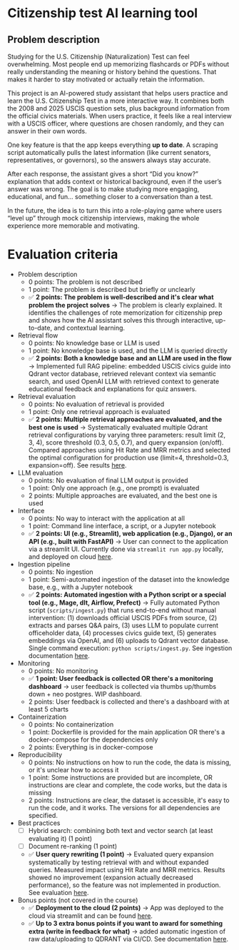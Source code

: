 # Citizenship test AI learning tool

## Problem description

Studying for the U.S. Citizenship (Naturalization) Test can feel overwhelming. Most people end up memorizing flashcards or PDFs without really understanding the meaning or history behind the questions. That makes it harder to stay motivated or actually retain the information.

This project is an AI-powered study assistant that helps users practice and learn the U.S. Citizenship Test in a more interactive way. It combines both the 2008 and 2025 USCIS question sets, plus background information from the official civics materials. When users practice, it feels like a real interview with a USCIS officer, where questions are chosen randomly, and they can answer in their own words.

One key feature is that the app keeps everything **up to date**. A scraping script automatically pulls the latest information (like current senators, representatives, or governors), so the answers always stay accurate.

After each response, the assistant gives a short “Did you know?” explanation that adds context or historical background, even if the user’s answer was wrong. The goal is to make studying more engaging, educational, and fun... something closer to a conversation than a test.

In the future, the idea is to turn this into a role-playing game where users “level up” through mock citizenship interviews, making the whole experience more memorable and motivating.

# Evaluation criteria

- Problem description
  - 0 points: The problem is not described
  - 1 point: The problem is described but briefly or unclearly
  - ✅ **2 points: The problem is well-described and it's clear what problem the project solves** &rarr; The problem is clearly explained. It identifies the challenges of rote memorization for citizenship prep and shows how the AI assistant solves this through interactive, up-to-date, and contextual learning.
- Retrieval flow
  - 0 points: No knowledge base or LLM is used
  - 1 point: No knowledge base is used, and the LLM is queried directly
  - ✅ **2 points: Both a knowledge base and an LLM are used in the flow** &rarr; Implemented full RAG pipeline: embedded USCIS civics guide into Qdrant vector database, retrieved relevant context via semantic search, and used OpenAI LLM with retrieved context to generate educational feedback and explanations for quiz answers.
- Retrieval evaluation
  - 0 points: No evaluation of retrieval is provided
  - 1 point: Only one retrieval approach is evaluated
  - ✅ **2 points: Multiple retrieval approaches are evaluated, and the best one is used** &rarr; Systematically evaluated multiple Qdrant retrieval configurations by varying three parameters: result limit (2, 3, 4), score threshold (0.3, 0.5, 0.7), and query expansion (on/off). Compared approaches using Hit Rate and MRR metrics and selected the optimal configuration for production use (limit=4, threshold=0.3, expansion=off). See results [here](./notebooks/04_retrieval_evaluation.ipynb).
- LLM evaluation
  - 0 points: No evaluation of final LLM output is provided
  - 1 point: Only one approach (e.g., one prompt) is evaluated
  - 2 points: Multiple approaches are evaluated, and the best one is used
- Interface
  - 0 points: No way to interact with the application at all
  - 1 point: Command line interface, a script, or a Jupyter notebook
  - ✅ **2 points: UI (e.g., Streamlit), web application (e.g., Django), or an API (e.g., built with FastAPI)** &rarr; User can connect to the application via a streamlit UI. Currently done via `streamlit run app.py` locally, and deployed on cloud [here](https://citizenship-test.streamlit.app/).
- Ingestion pipeline
  - 0 points: No ingestion
  - 1 point: Semi-automated ingestion of the dataset into the knowledge base, e.g., with a Jupyter notebook
  - ✅ **2 points: Automated ingestion with a Python script or a special tool (e.g., Mage, dlt, Airflow, Prefect)** &rarr; Fully automated Python script (`scripts/ingest.py`) that runs end-to-end without manual intervention: (1) downloads official USCIS PDFs from source, (2) extracts and parses Q&A pairs, (3) uses LLM to populate current officeholder data, (4) processes civics guide text, (5) generates embeddings via OpenAI, and (6) uploads to Qdrant vector database. Single command execution: `python scripts/ingest.py`. See ingestion documentation [here](./documents/INGESTION.md).
- Monitoring
  - 0 points: No monitoring
  - ✅ **1 point: User feedback is collected OR there's a monitoring dashboard** &rarr; user feedback is collected via thumbs up/thumbs down + neo postgres. WIP dashboard.
  - 2 points: User feedback is collected and there's a dashboard with at least 5 charts
- Containerization
  - 0 points: No containerization
  - 1 point: Dockerfile is provided for the main application OR there's a docker-compose for the dependencies only
  - 2 points: Everything is in docker-compose
- Reproducibility
  - 0 points: No instructions on how to run the code, the data is missing, or it's unclear how to access it
  - 1 point: Some instructions are provided but are incomplete, OR instructions are clear and complete, the code works, but the data is missing
  - 2 points: Instructions are clear, the dataset is accessible, it's easy to run the code, and it works. The versions for all dependencies are specified.
- Best practices
  - [ ] Hybrid search: combining both text and vector search (at least evaluating it) (1 point)
  - [ ] Document re-ranking (1 point)
  - ✅ **User query rewriting (1 point)** &rarr; Evaluated query expansion systematically by testing retrieval with and without expanded queries. Measured impact using Hit Rate and MRR metrics. Results showed no improvement (expansion actually decreased performance), so the feature was not implemented in production. See evaluation [here](./notebooks/04_retrieval_evaluation.ipynb).
- Bonus points (not covered in the course)
  - ✅ **Deployment to the cloud (2 points)** &rarr; App was deployed to the cloud via streamlit and can be found [here](https://citizenship-test.streamlit.app/).
  - ✅ **Up to 3 extra bonus points if you want to award for something extra (write in feedback for what)** &rarr; added automatic ingestion of raw data/uploading to QDRANT via CI/CD. See documentation [here](./documents/INGESTION.md#automated-monthly-ingestion).
